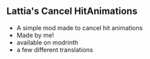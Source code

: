 ## Lattia's Cancel HitAnimations
- A simple mod made to cancel hit animations
- Made by me!
- available on modrinth
- a few different translations
